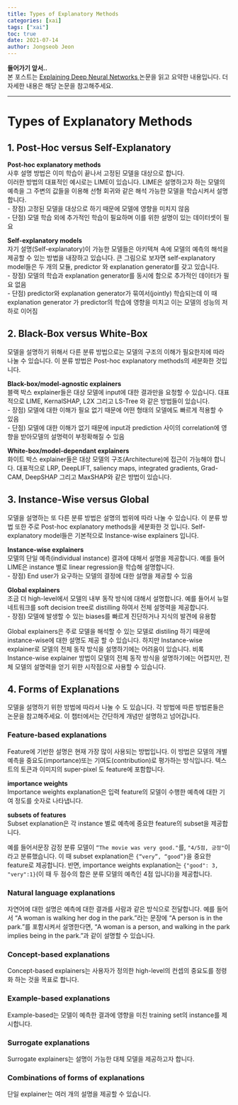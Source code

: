 ```yaml
---
title: Types of Explanatory Methods
categories: [xai]
tags: ["xai"]
toc: true
date: 2021-07-14
author: Jongseob Jeon
---
```


**들어가기 앞서..**  
본 포스트는 [Explaining Deep Neural Networks
](https://arxiv.org/abs/2010.01496?fbclid=IwAR3Y5gfxtckZR4lHpFpQgo6ba-v_O0Fj-93G0sRMtXKYTBdESeH29uN4mg8) 논문을 읽고 요약한 내용입니다.
더 자세한 내용은 해당 논문을 참고해주세요.

---
# Types of Explanatory Methods

## 1. Post-Hoc versus Self-Explanatory
**Post-hoc explanatory methods**  
사후 설명 방법은 이미 학습이 끝나서 고정된 모델을 대상으로 합니다.  
이러한 방법의 대표적인 예시로는 LIME이 있습니다. LIME은 설명하고자 하는 모델의 예측을 그 주변의 값들을 이용해 선형 회귀와 같은 해석 가능한 모델을 학습시켜서 설명합니다.  
    - 장점) 고정된 모델을 대상으로 하기 때문에 모델에 영향을 미치지 않음  
    - 단점) 모델 학습 외에 추가적인 학습이 필요하며 이를 위한 설명이 있는 데이터셋이 필요

**Self-explanatory models**  
자기 설명(Self-explanatory)이 가능한 모델들은 아키텍쳐 속에 모델의 예측의 해석을 제공할 수 있는 방법을 내장하고 있습니다. 큰 그림으로 보자면 self-explanatory model들은 두 개의 모듈,  predictor 와 explanation generator를 갖고 있습니다.  
    - 장점) 모델의 학습과 explanation generator를 동시에 함으로 추가적인 데이터가 필요 없음  
    - 단점) predictor와 explanation generator가 묶여서(jointly) 학습되는데 이 때 explanation generator 가 predictor의 학습에 영향을 미치고 이는 모델의 성능의 저하로 이어짐  

## 2. Black-Box versus White-Box
모델을 설명하기 위해서 다른 분류 방법으로는 모델의 구조의 이해가 필요한지에 따라 나눌 수 있습니다. 이 분류 방법은 Post-hoc explanatory methods의 세분화한 것입니다. 

**Black-box/model-agnostic explainers**  
블랙 박스 explainer들은 대상 모델에 input에 대한 결과만을 요청할 수 있습니다. 대표적으로 LIME, KernalSHAP, L2X 그리고 LS-Tree 와 같은 방법들이 있습니다.  
    - 장점) 모델에 대한 이해가 필요 없기 때문에 어떤 형태의 모델에도 빠르게 적용할 수 있음  
    - 단점) 모델에 대한 이해가 없기 때문에 input과 prediction 사이의 correlation에 영향을 받아모델의 설명력이 부정확해질 수 있음  

**White-box/model-dependant explainers**  
화이트 박스 explainer들은 대상 모델의 구조(Architecture)에 접근이 가능해야 합니다. 대표적으로 LRP, DeepLIFT, saliency maps, integrated gradients, Grad-CAM, DeepSHAP 그리고 MaxSHAP와 같은 방법이 있습니다.

## 3. Instance-Wise versus Global

모델을 설명하는 또 다른 분류 방법은 설명의 범위에 따라 나눌 수 있습니다. 이 분류 방법 또한 주로 Post-hoc explanatory methods을 세분화한 것 입니다. Self-explanatory model들은 기본적으로 Instance-wise explainers 입니다.

**Instance-wise explainers**  
모델의 단일 예측(individual instance) 결과에 대해서 설명을 제공합니다. 예를 들어 LIME은 instance 별로 linear regression을 학습해 설명합니다.  
    - 장점) End user가 요구하는 모델의 결정에 대한 설명을 제공할 수 있음

**Global explainers**  
조금 더 high-level에서 모델의 내부 동작 방식에 대해서 설명합니다. 예를 들어서 뉴럴 네트워크를 soft decision tree로 distilling 하여서 전체 설명력을 제공합니다.  
    - 장점) 모델에 발생할 수 있는 biases를 빠르게 진단하거나 지식의 발견에 유용함

Global explainers은 주로 모델을 해석할 수 있는 모델로 distiling 하기 때문에 instance-wise에 대한 설명도 제공 할 수 있습니다. 하지만 Instance-wise explainer로 모델의 전체 동작 방식을 설명하기에는 어려움이 있습니다. 비록 Instance-wise explainer 방법이 모델의 전체 동작 방식을 설명하기에는 어렵지만, 전체 모델의 설명력을 얻기 위한 시작점으로 사용할 수 있습니다.

## 4. Forms of Explanations
모델을 설명하기 위한 방법에 따라서 나눌 수 도 있습니다. 각 방법에 따른 방법론들은 논문을 참고해주세요. 이 챕터에서는 간단하게 개념만 설명하고 넘어갑니다.

### Feature-based explanations
Feature에 기반한 설명은 현재 가장 많이 사용되는 방법입니다. 이 방법은 모델의 개별 예측을 중요도(importance)또는 기여도(contribution)로 평가하는 방식입니다. 텍스트의 토큰과 이미지의 super-pixel 도 feature에 포함합니다.

**importance weights**  
Importance weights explanation은 입력 feature의 모델이 수행한 예측에 대한 기여 정도를 숫자로 나타냅니다. 

**subsets of features**  
Subset explanation은 각 instance 별로 예측에 중요한 feature의 subset을 제공합니다.

예를 들어서문장 감정 분류 모델이 `“The movie was very good."`를, `"4/5점, 긍정"`이라고 분류했습니다. 이 때 subset explanation은 `{“very”, “good”}`을 중요한 feature로 제공합니다. 반면, importance weights explanation는 `{"good": 3, "very":1}`(이 때 두 점수의 합은 분류 모델의 예측인 4점 입니다)을 제공합니다. 

### Natural language explanations
자연어에 대한 설명은 예측에 대한 결과를 사람과 같은 방식으로 전달합니다. 예를 들어서 “A woman is walking her dog in the park.”라는 문장에 “A person is in the park.”를 포함시켜서 설명한다면, “A woman is a person, and walking in the park implies being in the park.”과 같이 설명할 수 있습니다.

### Concept-based explanations
Concept-based explainers는 사용자가 정의한 high-level의 컨셉의 중요도를 정령화 하는 것을 목표로 합니다.

### Example-based explanations
Example-based는 모델이 예측한 결과에 영향을 미친 training set의 instance를 제시합니다.

### Surrogate explanations
Surrogate explainers는 설명이 가능한 대체 모델을 제공하고자 합니다.

### Combinations of forms of explanations
단일 explainer는 여러 개의 설명을 제공할 수 있습니다.
